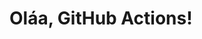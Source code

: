 <!DOCTYPE html>
<html>
<head>
    <title>Minha Página Simples</title>
</head>
<body>
    <h1>Oláa, GitHub Actions!</h1>
</body>
</html>
